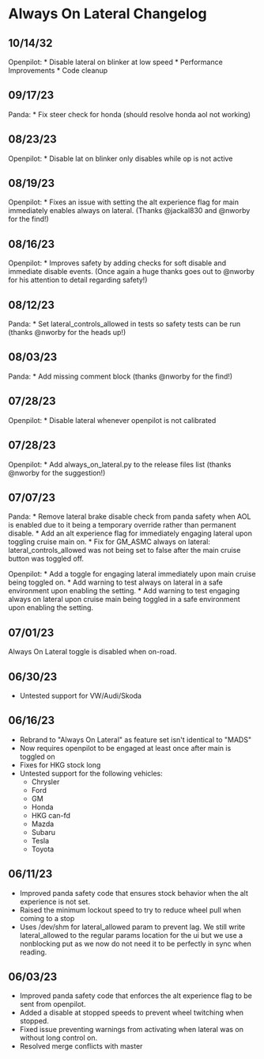 # Always On Lateral Changelog

## 10/14/32
Openpilot:
    * Disable lateral on blinker at low speed
    * Performance Improvements
    * Code cleanup

## 09/17/23
Panda:
    * Fix steer check for honda (should resolve honda aol not working)

## 08/23/23
Openpilot:
    * Disable lat on blinker only disables while op is not active

## 08/19/23
Openpilot:
    * Fixes an issue with setting the alt experience flag for main immediately
    enables always on lateral. (Thanks @jackal830 and @nworby for the find!)

## 08/16/23
Openpilot:
    * Improves safety by adding checks for soft disable and immediate disable
      events. (Once again a huge thanks goes out to @nworby for his attention to
      detail regarding safety!)

## 08/12/23
Panda:
    * Set lateral_controls_allowed in tests so safety tests can be run (thanks
      @nworby for the heads up!)

## 08/03/23
Panda:
    * Add missing comment block (thanks @nworby for the find!)

## 07/28/23
Openpilot:
    * Disable lateral whenever openpilot is not calibrated

## 07/28/23
Openpilot:
    * Add always\_on\_lateral.py to the release files list (thanks @nworby for
      the suggestion!)

## 07/07/23
Panda:
    * Remove lateral brake disable check from panda safety when AOL is enabled
      due to it being a temporary override rather than permanent disable.
    * Add an alt experience flag for immediately engaging lateral upon toggling
      cruise main on.
    * Fix for GM\_ASMC always on lateral: lateral\_controls\_allowed was not
      being set to false after the main cruise button was toggled off.

Openpilot:
    * Add a toggle for engaging lateral immediately upon main cruise being
      toggled on.
    * Add warning to test always on lateral in a safe environment upon enabling
      the setting.
    * Add warning to test engaging always on lateral upon cruise main being
      toggled in a safe environment upon enabling the setting.

## 07/01/23
Always On Lateral toggle is disabled when on-road.

## 06/30/23
* Untested support for VW/Audi/Skoda

## 06/16/23
* Rebrand to "Always On Lateral" as feature set isn't identical to "MADS"
* Now requires openpilot to be engaged at least once after main is toggled on
* Fixes for HKG stock long
* Untested support for the following vehicles:
    - Chrysler
    - Ford
    - GM
    - Honda
    - HKG can-fd
    - Mazda
    - Subaru
    - Tesla
    - Toyota

## 06/11/23
* Improved panda safety code that ensures stock behavior when the alt experience
  is not set.
* Raised the minimum lockout speed to try to reduce wheel pull when coming to a
  stop
* Uses /dev/shm for lateral\_allowed param to prevent lag. We still write
  lateral\_allowed to the regular params location for the ui but we use a
  nonblocking put as we now do not need it to be perfectly in sync when reading.

## 06/03/23
* Improved panda safety code that enforces the alt experience flag to be sent
  from openpilot.
* Added a disable at stopped speeds to prevent wheel twitching when stopped.
* Fixed issue preventing warnings from activating when lateral was on without long control on.
* Resolved merge conflicts with master
